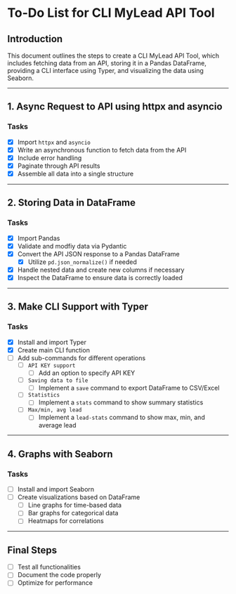 # To-Do List for CLI MyLead API Tool

## Introduction

This document outlines the steps to create a CLI MyLead API Tool, which includes fetching data from an API, storing it in a Pandas DataFrame, providing a CLI interface using Typer, and visualizing the data using Seaborn.

---

## 1. Async Request to API using httpx and asyncio

### Tasks

- [x] Import `httpx` and `asyncio`
- [x] Write an asynchronous function to fetch data from the API
- [x] Include error handling
- [x] Paginate through API results
- [x] Assemble all data into a single structure

---

## 2. Storing Data in DataFrame

### Tasks

- [x] Import Pandas
- [x] Validate and modfiy data via Pydantic
- [x] Convert the API JSON response to a Pandas DataFrame
  - [x] Utilize `pd.json_normalize()` if needed
- [x] Handle nested data and create new columns if necessary
- [x] Inspect the DataFrame to ensure data is correctly loaded

---

## 3. Make CLI Support with Typer

### Tasks

- [x] Install and import Typer
- [x] Create main CLI function
- [ ] Add sub-commands for different operations
  - [ ] `API KEY support`
    - [ ] Add an option to specify API KEY
  - [ ] `Saving data to file`
    - [ ] Implement a `save` command to export DataFrame to CSV/Excel
  - [ ] `Statistics`
    - [ ] Implement a `stats` command to show summary statistics
  - [ ] `Max/min, avg lead`
    - [ ] Implement a `lead-stats` command to show max, min, and average lead

---

## 4. Graphs with Seaborn

### Tasks

- [ ] Install and import Seaborn
- [ ] Create visualizations based on DataFrame
  - [ ] Line graphs for time-based data
  - [ ] Bar graphs for categorical data
  - [ ] Heatmaps for correlations

---

## Final Steps

- [ ] Test all functionalities
- [ ] Document the code properly
- [ ] Optimize for performance
